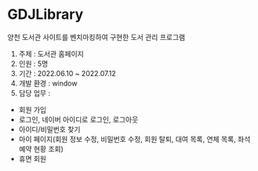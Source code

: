 # GDJLibrary
양천 도서관 사이트를 벤치마킹하여 구현한 도서 관리 프로그램

1. 주제 : 도서관 홈페이지
2. 인원 : 5명
3. 기간 : 2022.06.10 ~ 2022.07.12
4. 개발 환경 : window
5. 담당 업무 :  
  - 회원 가입
  - 로그인, 네이버 아이디로 로그인, 로그아웃
  - 아이디/비밀번호 찾기
  - 마이 페이지(회원 정보 수정, 비밀번호 수정, 회원 탈퇴, 대여 목록, 연체 목록, 좌석 예약 현황 조회)
  - 휴면 회원
